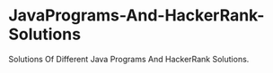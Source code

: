 # JavaPrograms-And-HackerRank-Solutions
Solutions Of Different Java Programs And HackerRank Solutions.
